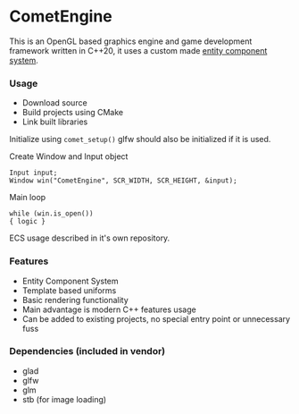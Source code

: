 # CometEngine

This is an OpenGL based graphics engine and game development framework written in C++20, it uses a custom made [entity component system](https://github.com/CodingComet/ECS).


### Usage

- Download source
- Build projects using CMake
- Link built libraries

Initialize using ```comet_setup()``` glfw should also be initialized if it is used.

Create Window and Input object
```
Input input;
Window win("CometEngine", SCR_WIDTH, SCR_HEIGHT, &input);
```

Main loop
``` 
while (win.is_open()) 
{ logic }
```

ECS usage described in it's own repository.

### Features
- Entity Component System
- Template based uniforms
- Basic rendering functionality
- Main advantage is modern C++ features usage
- Can be added to existing projects, no special entry point or unnecessary fuss

### Dependencies (included in vendor)
- glad
- glfw
- glm
- stb (for image loading)